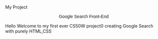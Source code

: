 My Project

<p style="font-family: 'Arial'; font-size: 14px; text-align: center;">
Google Search Front-End
</p>


Hello Welcome to my first ever CS50W project0 creating Google Search with purely HTML,CSS
